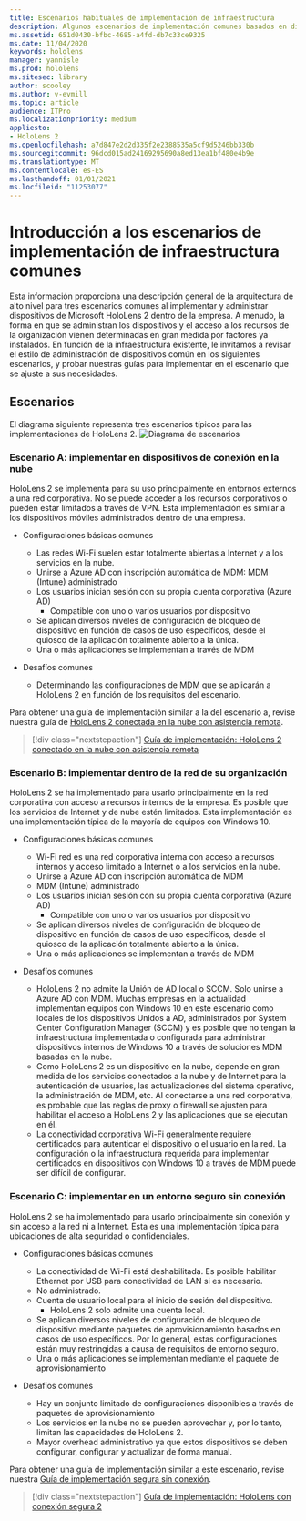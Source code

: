```yaml
---
title: Escenarios habituales de implementación de infraestructura
description: Algunos escenarios de implementación comunes basados en diferentes infraestructuras comunes
ms.assetid: 651d0430-bfbc-4685-a4fd-db7c33ce9325
ms.date: 11/04/2020
keywords: hololens
manager: yannisle
ms.prod: hololens
ms.sitesec: library
author: scooley
ms.author: v-evmill
ms.topic: article
audience: ITPro
ms.localizationpriority: medium
appliesto:
- HoloLens 2
ms.openlocfilehash: a7d847e2d2d335f2e2388535a5cf9d5246bb330b
ms.sourcegitcommit: 96dcd015ad24169295690a8ed13ea1bf480e4b9e
ms.translationtype: MT
ms.contentlocale: es-ES
ms.lasthandoff: 01/01/2021
ms.locfileid: "11253077"
---
```

# Introducción a los escenarios de implementación de infraestructura comunes

Esta información proporciona una descripción general de la arquitectura de alto nivel para tres escenarios comunes al implementar y administrar dispositivos de Microsoft HoloLens 2 dentro de la empresa. A menudo, la forma en que se administran los dispositivos y el acceso a los recursos de la organización vienen determinadas en gran medida por factores ya instalados. En función de la infraestructura existente, le invitamos a revisar el estilo de administración de dispositivos común en los siguientes escenarios, y probar nuestras guías para implementar en el escenario que se ajuste a sus necesidades.

## Escenarios

El diagrama siguiente representa tres escenarios típicos para las implementaciones de HoloLens 2.
![Diagrama de escenarios](images/scenarios.jpg)

### Escenario A: implementar en dispositivos de conexión en la nube

HoloLens 2 se implementa para su uso principalmente en entornos externos a una red corporativa. No se puede acceder a los recursos corporativos o pueden estar limitados a través de VPN. Esta implementación es similar a los dispositivos móviles administrados dentro de una empresa.
 * Configuraciones básicas comunes
   * Las redes Wi-Fi suelen estar totalmente abiertas a Internet y a los servicios en la nube.
   * Unirse a Azure AD con inscripción automática de MDM: MDM (Intune) administrado
   * Los usuarios inician sesión con su propia cuenta corporativa (Azure AD)
     * Compatible con uno o varios usuarios por dispositivo
   * Se aplican diversos niveles de configuración de bloqueo de dispositivo en función de casos de uso específicos, desde el quiosco de la aplicación totalmente abierto a la única.
   * Una o más aplicaciones se implementan a través de MDM

* Desafíos comunes
   * Determinando las configuraciones de MDM que se aplicarán a HoloLens 2 en función de los requisitos del escenario.

Para obtener una guía de implementación similar a la del escenario a, revise nuestra guía de [HoloLens 2 conectada en la nube con asistencia remota](hololens2-cloud-connected-overview.md).

> [!div class="nextstepaction"]
> [Guía de implementación: HoloLens 2 conectado en la nube con asistencia remota](hololens2-cloud-connected-overview.md)

### Escenario B: implementar dentro de la red de su organización

HoloLens 2 se ha implementado para usarlo principalmente en la red corporativa con acceso a recursos internos de la empresa. Es posible que los servicios de Internet y de nube estén limitados. Esta implementación es una implementación típica de la mayoría de equipos con Windows 10.

 * Configuraciones básicas comunes
   * Wi-Fi red es una red corporativa interna con acceso a recursos internos y acceso limitado a Internet o a los servicios en la nube.
   * Unirse a Azure AD con inscripción automática de MDM
   * MDM (Intune) administrado
   * Los usuarios inician sesión con su propia cuenta corporativa (Azure AD)
     * Compatible con uno o varios usuarios por dispositivo
   * Se aplican diversos niveles de configuración de bloqueo de dispositivo en función de casos de uso específicos, desde el quiosco de la aplicación totalmente abierto a la única.
   * Una o más aplicaciones se implementan a través de MDM

 * Desafíos comunes
   * HoloLens 2 no admite la Unión de AD local o SCCM. Solo unirse a Azure AD con MDM. Muchas empresas en la actualidad implementan equipos con Windows 10 en este escenario como locales de los dispositivos Unidos a AD, administrados por System Center Configuration Manager (SCCM) y es posible que no tengan la infraestructura implementada o configurada para administrar dispositivos internos de Windows 10 a través de soluciones MDM basadas en la nube.
   * Como HoloLens 2 es un dispositivo en la nube, depende en gran medida de los servicios conectados a la nube y de Internet para la autenticación de usuarios, las actualizaciones del sistema operativo, la administración de MDM, etc. Al conectarse a una red corporativa, es probable que las reglas de proxy o firewall se ajusten para habilitar el acceso a HoloLens 2 y las aplicaciones que se ejecutan en él.
   * La conectividad corporativa Wi-Fi generalmente requiere certificados para autenticar el dispositivo o el usuario en la red. La configuración o la infraestructura requerida para implementar certificados en dispositivos con Windows 10 a través de MDM puede ser difícil de configurar.

### Escenario C: implementar en un entorno seguro sin conexión

HoloLens 2 se ha implementado para usarlo principalmente sin conexión y sin acceso a la red ni a Internet. Esta es una implementación típica para ubicaciones de alta seguridad o confidenciales.
 * Configuraciones básicas comunes
   * La conectividad de Wi-Fi está deshabilitada. Es posible habilitar Ethernet por USB para conectividad de LAN si es necesario.
   * No administrado.
   * Cuenta de usuario local para el inicio de sesión del dispositivo.
     * HoloLens 2 solo admite una cuenta local.
   * Se aplican diversos niveles de configuración de bloqueo de dispositivo mediante paquetes de aprovisionamiento basados en casos de uso específicos. Por lo general, estas configuraciones están muy restringidas a causa de requisitos de entorno seguro.
   * Una o más aplicaciones se implementan mediante el paquete de aprovisionamiento

 * Desafíos comunes
   * Hay un conjunto limitado de configuraciones disponibles a través de paquetes de aprovisionamiento
   * Los servicios en la nube no se pueden aprovechar y, por lo tanto, limitan las capacidades de HoloLens 2.
   * Mayor overhead administrativo ya que estos dispositivos se deben configurar, configurar y actualizar de forma manual.

Para obtener una guía de implementación similar a este escenario, revise nuestra [Guía de implementación segura sin conexión](hololens-common-scenarios-offline-secure.md).

> [!div class="nextstepaction"]
> [Guía de implementación: HoloLens con conexión segura 2](hololens-common-scenarios-offline-secure.md)
